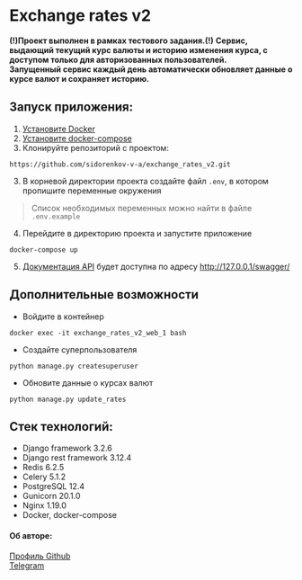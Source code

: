 # Exchange rates v2

**(!)Проект выполнен в рамках тестового задания.(!)**
**Cервис, выдающий текущий курс валюты и историю изменения курса, с доступом только для авторизованных пользователей.**  
**Запущенный сервис каждый день автоматически обновляет данные о курсе валют и сохраняет историю.**  

## Запуск приложения:
1) [Установите Docker](https://www.docker.com/products/docker-desktop)
2) [Установите docker-compose](https://docs.docker.com/compose/install/)
3) Клонируйте репозиторий с проектом:
```
https://github.com/sidorenkov-v-a/exchange_rates_v2.git
```
3) В корневой директории проекта создайте файл `.env`, в котором пропишите переменные окружения  
>Список необходимых переменных можно найти в файле `.env.example`
4) Перейдите в директорию проекта и запустите приложение
```
docker-compose up
```
5) [Документация API](http://127.0.0.1/swagger/) будет доступна по адресу http://127.0.0.1/swagger/

## Дополнительные возможности
- Войдите в контейнер
```
docker exec -it exchange_rates_v2_web_1 bash
```
- Создайте суперпользователя
```
python manage.py createsuperuser
```
- Обновите данные о курсах валют
```
python manage.py update_rates
```

## Стек технологий:   
- Django framework 3.2.6
- Django rest framework 3.12.4
- Redis 6.2.5
- Celery 5.1.2
- PostgreSQL 12.4
- Gunicorn 20.1.0
- Nginx 1.19.0
- Docker, docker-compose

#### Об авторе:
[Профиль Github](https://github.com/sidorenkov-v-a/)  
[Telegram](https://t.me/sidorenkov_vl)
